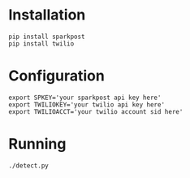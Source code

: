 # Installation
```
pip install sparkpost
pip install twilio
```

# Configuration
```
export SPKEY='your sparkpost api key here'
export TWILIOKEY='your twilio api key here'
export TWILIOACCT='your twilio account sid here'
```

# Running
```
./detect.py
```
